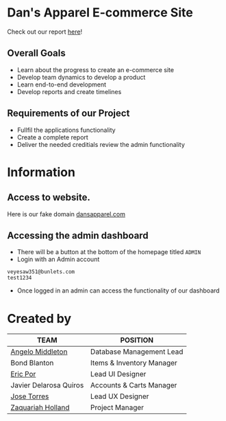 # Dan's Apparel E-commerce Site

Check out our report [here](https://docs.google.com/document/d/1q32CLKNwQ1OIfTeK5qxE-L77CgdcElfRuC0FLmOMjb8/edit?usp=sharing)!

## Overall Goals

- Learn about the progress to create an e-commerce site
- Develop team dynamics to develop a product
- Learn end-to-end development
- Develop reports and create timelines

## Requirements of our Project

- Fullfil the applications functionality
- Create a complete report
- Deliver the needed creditials review the admin functionality

# Information

## Access to website. 

Here is our fake domain [dansapparel.com](https://main.d3b5mqcrjy2lwz.amplifyapp.com/)

## Accessing the admin dashboard
- There will be a button at the bottom of the homepage titled `ADMIN`
- Login with an Admin account

```
veyesaw351@bunlets.com
test1234
```

- Once logged in an admin can access the functionality of our dashboard

# Created by

| TEAM | POSITION |
| ---- | --- |
| [Angelo Middleton](https://www.linkedin.com/in/angelo-middleton-9b2486133/) | Database Management Lead |
| Bond Blanton |  Items & Inventory Manager |
| [Eric Por](https://www.linkedin.com/in/eric-por/) | Lead UI Designer |
| Javier Delarosa Quiros | Accounts & Carts Manager |
| [Jose Torres](https://www.linkedin.com/in/jose-torres-954378224/) | Lead UX Designer |
| [Zaquariah Holland](https://www.linkedin.com/in/zaquariah-holland/) | Project Manager |